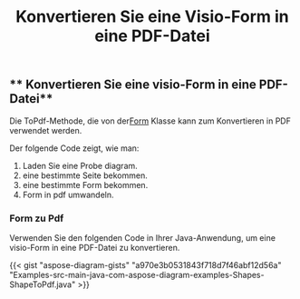 ﻿---
title: Konvertieren Sie eine Visio-Form in eine PDF-Datei
type: docs
weight: 10
url: /de/java/convert-a-visio-shape-to-pdf/
description: In diesem Abschnitt wird erläutert, wie Sie eine visio-Form mit Aspose.Diagram in eine PDF-Datei konvertieren.
---
## ** Konvertieren Sie eine visio-Form in eine PDF-Datei**
 Die ToPdf-Methode, die von der[Form](http://www.aspose.com/api/java/diagram/com.aspose.diagram/shape) Klasse kann zum Konvertieren in PDF verwendet werden.

Der folgende Code zeigt, wie man:

1. Laden Sie eine Probe diagram.
1. eine bestimmte Seite bekommen.
1. eine bestimmte Form bekommen.
1. Form in pdf umwandeln.
### **Form zu Pdf**
Verwenden Sie den folgenden Code in Ihrer Java-Anwendung, um eine visio-Form in eine PDF-Datei zu konvertieren.

{{< gist "aspose-diagram-gists" "a970e3b0531843f718d7f46abf12d56a" "Examples-src-main-java-com-aspose-diagram-examples-Shapes-ShapeToPdf.java" >}}


